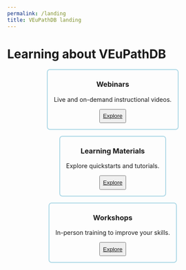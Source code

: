```yaml
---
permalink: /landing
title: VEuPathDB landing
---
```

<style>

.flex-container {
  display: flex;
  flex-wrap: wrap;
  justify-content: center;
}
.flex-container div {
  border: 0.2em solid lightblue;
  border-radius: 0.5em;
  margin: 0 1em 1em 0;
  padding: 0 1em 1em;
  text-align: center;
}
.flex-container div button {
  padding: 0.5em;
}
.flex-container div h3 {
  text-align: center;
}

</style>

<h1>Learning about VEuPathDB</h1>

<div class="static-content">
<div class="flex-container">
  <div>
    <h3>Webinars</h3>
    <p>Live and on-demand instructional videos.</p>
    <button><a href="{{ './webinars.html' | relative_url }}">Explore</a></button>
  </div>
  <div>
    <h3>Learning Materials</h3>
    <p>Explore quickstarts and tutorials.</p>
    <button><a href="{{ './tutorials.html' | relative_url }}">Explore</a></button>
  </div>
  <div>
    <h3>Workshops</h3>
    <p>In-person training to improve your skills.</p>
    <button><a href="{{ './webinars_workshops.html' | relative_url }}">Explore</a></button>
  </div>

<!--  <div>
    <h3>Methods</h3>
    <p>Understand our data and its provenance.</p>
    <button>Explore</button>
  </div>
-->
</div>
</div>
